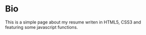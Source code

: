 # Bio
This is a simple page about my resume writen in HTML5, CSS3 and featuring some javascript functions.
